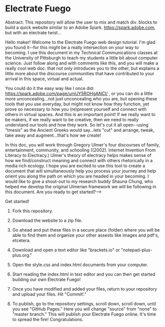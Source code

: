 # Electrate Fuego
Abstract: This repository will allow the user to mix and match div. blocks to build a quick website similar to an Adobe Spark. https://spark.adobe.com, but with an electrate twist...

Hello maker! Welcome to the Electrate Fuego web design tutorial. I'm glad you found it--for this might be a really intersection on your way to becoming. I use this document in my Technical Communications classes at the University of Pittsburgh to teach my students a little bit about computer science. Just follow along and with comments like this, and you will make a really cool web doc. that not only introduces you to the other, but explains a little more about the discourse communities that have contributed to your arrival in this space, virtual and actual.

You could do it the easy way like I once did: https://spark.adobe.com/page/umUY5ROHgANCl/ , or you can do a little more unconcealing...not just unconcealing who you are, but opening these tools that you use everyday, but might not know how they function, yet prove so necessary to how you (re)present yourself and connect with others in virtual spaces. And this is an important point! If we really want to be makers, if we really want to be creative, then we need to really understand our tools and how they work. So let's cut it all open--using "tmesis" as the Ancient Greeks would say...lets "cut" and arrange, tweak, take away and augment...that's how we create!

In this doc, you will work through Gregory Ulmer's four discourses of family, entertainment, community, and schooling ((2002). Internet Invention From Literacy to Electracy.) Ulmer's theory of electracy helps makes sense of how we find/construct meaning and connect with others rhetorically in a media rich ecology. I hope you are excited to use this tool to create a document that will simultaneously help you process your journey and help orient you along the path on which you are headed in your becoming. I would like to give a shout-out to my research buddy Shauna Chung, who helped me develop the original Ulmerian framework we will be following in this document. Are you ready to get started?-->

Get started!

1. Fork this repository.

2. Download the website to a zip file.

3. Go ahead and put these files in a secure place (folder) where you will be able to find them and organize your other assests like images and pdf's, etcetera.

4. Download and open a text editor like "brackets.io" or "notepad-plus-plus.org."

5. Open the style.css and index.html documents from your computer.  

6. Start reading the index.html in text editor and you can then get started building our own Electrate Fuego!

7. Once you have modified and added your files, return to your repository and upload your files. Hit "Commit!."

8. To publish, go to the repository settings, scroll down, scroll down, until you see "GitHub Pages." Here you will change "source" from "none" to "master branch." This will publish your Electrate Fuego online. It's time to spread the fire! Congratulations. 
